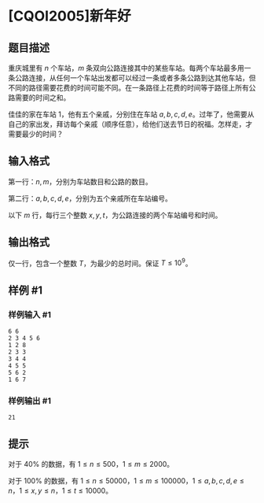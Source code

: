 # [CQOI2005]新年好

## 题目描述

重庆城里有 $n$ 个车站，$m$ 条双向公路连接其中的某些车站。每两个车站最多用一条公路连接，从任何一个车站出发都可以经过一条或者多条公路到达其他车站，但不同的路径需要花费的时间可能不同。在一条路径上花费的时间等于路径上所有公路需要的时间之和。

佳佳的家在车站 $1$，他有五个亲戚，分别住在车站 $a,b,c,d,e$。过年了，他需要从自己的家出发，拜访每个亲戚（顺序任意），给他们送去节日的祝福。怎样走，才需要最少的时间？

## 输入格式

第一行：$n,m$，分别为车站数目和公路的数目。

第二行：$a,b,c,d,e$，分别为五个亲戚所在车站编号。

以下 $m$ 行，每行三个整数 $x,y,t$，为公路连接的两个车站编号和时间。

## 输出格式

仅一行，包含一个整数 $T$，为最少的总时间。保证 $T\le 10^9$。

## 样例 #1

### 样例输入 #1
```
6 6
2 3 4 5 6
1 2 8
2 3 3
3 4 4
4 5 5
5 6 2
1 6 7
```

### 样例输出 #1

```
21
```

## 提示

对于 $40\%$ 的数据，有 $1≤n≤500$，$1≤m≤2000$。

对于 $100\%$ 的数据，有 $1≤n≤50000$，$1≤m≤100000$，$1\le a,b,c,d,e≤n$，$1≤x,y≤n$，$1≤t≤10000$。

